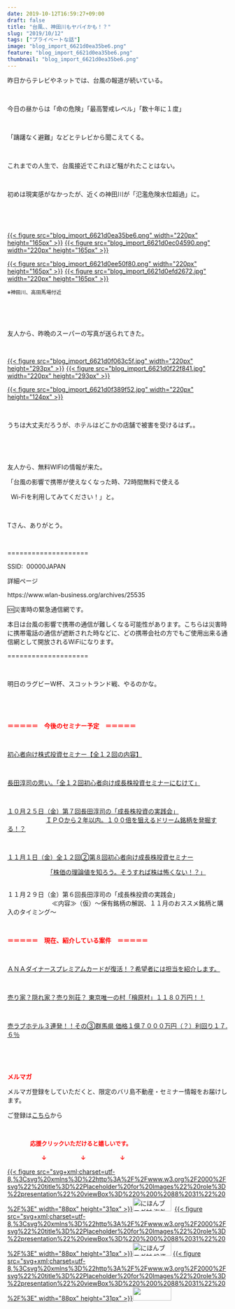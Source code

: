 ```yaml
---
date: 2019-10-12T16:59:27+09:00
draft: false
title: "台風、、神田川もヤバイかも！？"
slug: "2019/10/12"
tags: ["プライベートな話"]
image: "blog_import_6621d0ea35be6.png"
feature: "blog_import_6621d0ea35be6.png"
thumbnail: "blog_import_6621d0ea35be6.png"
---
```

<p>昨日からテレビやネットでは、台風の報道が続いている。</p><p> </p><p>今日の昼からは「命の危険」「最高警戒レベル」「数十年に１度」</p><p> </p><p>「躊躇なく避難」などとテレビから聞こえてくる。</p><p> </p><p>これまでの人生で、台風接近でこれほど騒がれたことはない。</p><p> </p><p>初めは現実感がなかったが、近くの神田川が「氾濫危険水位超過」に。</p><p> </p><p> </p><p><a href="blog_import_6621d0ea35be6.png">{{< figure src="blog_import_6621d0ea35be6.png" width="220px" height="165px" >}}</a> <a href="blog_import_6621d0ec04590.png">{{< figure src="blog_import_6621d0ec04590.png" width="220px" height="165px" >}}</a></p><p><a href="blog_import_6621d0ee50f80.png">{{< figure src="blog_import_6621d0ee50f80.png" width="220px" height="165px" >}}</a> <a href="blog_import_6621d0efd2672.jpg">{{< figure src="blog_import_6621d0efd2672.jpg" width="220px" height="165px" >}}</a></p><p><span style="font-size:0.83em;">※神田川、高田馬場付近</span></p><p> </p><p> </p><p>友人から、昨晩のスーパーの写真が送られてきた。</p><p> </p><p><a href="blog_import_6621d0f063c5f.jpg">{{< figure src="blog_import_6621d0f063c5f.jpg" width="220px" height="293px" >}}</a> <a href="blog_import_6621d0f22f841.jpg">{{< figure src="blog_import_6621d0f22f841.jpg" width="220px" height="293px" >}}</a></p><p><a href="blog_import_6621d0f389f52.jpg">{{< figure src="blog_import_6621d0f389f52.jpg" width="220px" height="124px" >}}</a></p><p> </p><p>うちは大丈夫だろうが、ホテルはどこかの店舗で被害を受けるはず。。</p><p> </p><p> </p><p>友人から、無料WIFIの情報が来た。</p><p>「台風の影響で携帯が使えなくなった時、72時間無料で使える</p><p>  Wi-Fiを利用してみてください！」と。</p><p> </p><p>Tさん、ありがとう。</p><p> </p><p>====================</p><p>SSID:  00000JAPAN</p><p>詳細ページ</p><p>https://www.wlan-business.org/archives/25535</p><p>🆘災害時の緊急通信網です。</p><p>本日は台風の影響で携帯の通信が難しくなる可能性があります。こちらは災害時に携帯電話の通信が遮断された時などに、どの携帯会社の方でもご使用出来る通信網として開放されるWiFiになります。</p><p>====================</p><p> </p><p>明日のラグビーW杯、スコットランド戦、やるのかな。</p><p> </p><p> </p><p><span style="font-weight: bold;"><span style="color: rgb(255, 0, 0);">＝＝＝＝＝　今後のセミナー予定　＝＝＝＝＝</span></span></p><p> </p><p><a href="https://ameblo.jp/baliclub/entry-12526587328.html" target="_blank">初心者向け株式投資セミナー【全１２回の内容】</a></p><p> </p><p><span style="color: rgb(255, 0, 0);"><a href="https://ameblo.jp/baliclub/entry-12526985641.html" target="_blank">長田淳司の思い。「全１２回初心者向け成長株投資セミナーにむけて」</a></span></p><p> </p><p><a href="https://ameblo.jp/baliclub/entry-12533851631.html" target="_blank">１０月２５日（金）第７回長田淳司の「成長株投資の実践会」</a><br/> 　　　　　　<a href="https://ameblo.jp/baliclub/entry-12533851631.html" target="_blank">ＩＰＯから２年以内。１００倍を狙えるドリーム銘柄を発掘する！？</a></p><p> </p><p><a href="entry-12534417651.html#_=_" target="_blank">１１月１日（金）全１２回②第８回初心者向け成長株投資セミナー</a></p><p>　　　　　　　<a href="entry-12534417651.html#_=_" target="_blank">「株価の理論値を知ろう。そうすれば株は怖くない！？」</a></p><p><br/>１１月２９日（金）第６回長田淳司の「成長株投資の実践会」<br/> 　　　　　　　≪内容≫（仮）～保有銘柄の解説、１１月のおススメ銘柄と購入のタイミング～</p><p> </p><p><span style="font-weight: bold;"><span style="color: rgb(255, 0, 0);">＝＝＝＝＝　現在、紹介している案件　＝＝＝＝＝</span></span></p><p> </p><p><a href="https://ameblo.jp/baliclub/entry-12529998383.html" target="_blank">ＡＮＡダイナースプレミアムカードが復活！？希望者には担当を紹介します。</a></p><p> </p><p><a href="https://ameblo.jp/baliclub/entry-12500415311.html" target="_blank">売り家？隠れ家？売り別荘？ 東京唯一の村「檜原村」１１８０万円！！</a></p><p> </p><p><a href="https://ameblo.jp/baliclub/entry-12504218353.html" target="_blank">売ラブホテル３連発！！その③群馬県 価格１億７０００万円（？）利回り１７.６％</a></p><p> </p><p> </p><p><span style="font-weight: bold;"><span style="color: rgb(255, 0, 0);">メルマガ</span></span></p><p>メルマガ登録をしていただくと、限定のバリ島不動産・セミナー情報をお届けします。</p><p>ご登録は<a href="f9eeVI" target="_blank">こちら</a>から</p><p style="text-align: center;"> </p><p><font color="#ff0000" size="2"><strong>　　　　応援クリックいただけると嬉しいです。</strong></font></p><p><font color="#ff0000" size="2"><strong>　　　　　　↓　　　　　　↓　　　　　　↓</strong></font></p><p><a href="ranking.html?p_cid=01260127" id="&amp;blogmura_banner">{{< figure src="svg+xml;charset=utf-8,%3Csvg%20xmlns%3D%22http%3A%2F%2Fwww.w3.org%2F2000%2Fsvg%22%20title%3D%22Placeholder%20for%20Images%22%20role%3D%22presentation%22%20viewBox%3D%220%200%2088%2031%22%20%2F%3E" width="88px" height="31px" >}}<noscript><img alt="にほんブログ村 海外生活ブログ バリ島情報へ" border="0" height="31" src="//overseas.blogmura.com/bali/img/bali88_31.gif" width="88"></noscript></a>  <a href="ranking.html?p_cid=01260127" id="&amp;blogmura_banner">{{< figure src="svg+xml;charset=utf-8,%3Csvg%20xmlns%3D%22http%3A%2F%2Fwww.w3.org%2F2000%2Fsvg%22%20title%3D%22Placeholder%20for%20Images%22%20role%3D%22presentation%22%20viewBox%3D%220%200%2088%2031%22%20%2F%3E" width="88px" height="31px" >}}<noscript><img alt="にほんブログ村 投資ブログ 不動産投資へ" border="0" height="31" src="//investment.blogmura.com/hudousantoushi/img/hudousantoushi88_31.gif" width="88"></noscript></a> <a href="link.php?1804582" title="人気ブログランキングへ">{{< figure src="svg+xml;charset=utf-8,%3Csvg%20xmlns%3D%22http%3A%2F%2Fwww.w3.org%2F2000%2Fsvg%22%20title%3D%22Placeholder%20for%20Images%22%20role%3D%22presentation%22%20viewBox%3D%220%200%2088%2031%22%20%2F%3E" width="88px" height="31px" >}}<noscript><img border="0" height="31" src="https://blog.with2.net/img/banner/banner_22.gif" width="88"></noscript></a></p>

